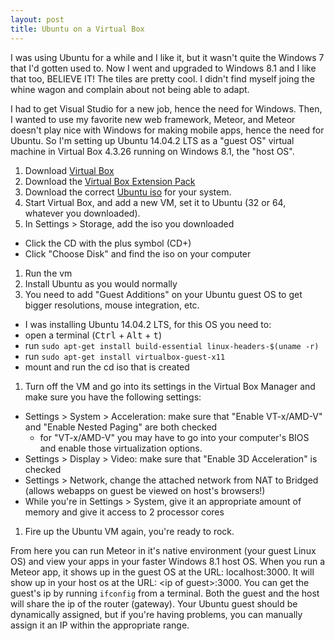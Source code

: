 ```yaml
---
layout: post
title: Ubuntu on a Virtual Box
---
```

I was using Ubuntu for a while and I like it, but it wasn't quite the Windows 7 that I'd gotten used to. Now I went and upgraded to Windows 8.1 and I like that too, BELIEVE IT! The tiles are pretty cool. I didn't find myself joing the whine wagon and complain about not being able to adapt.

I had to get Visual Studio for a new job, hence the need for Windows. Then, I wanted to use my favorite new web framework, Meteor, and Meteor doesn't play nice with Windows for making mobile apps, hence the need for Ubuntu. So I'm setting up Ubuntu 14.04.2 LTS as a "guest OS" virtual machine in Virtual Box 4.3.26 running on Windows 8.1, the "host OS".

1. Download [Virtual Box](https://www.virtualbox.org/wiki/Downloads)
1. Download the [Virtual Box Extension Pack](https://www.virtualbox.org/wiki/Downloads)
1. Download the correct [Ubuntu iso](http://www.ubuntu.com/download/desktop) for your system.
1. Start Virtual Box, and add a new VM, set it to Ubuntu (32 or 64, whatever you downloaded).
1. In Settings > Storage, add the iso you downloaded
  * Click the CD with the plus symbol (CD+)
  * Click "Choose Disk" and find the iso on your computer
1. Run the vm
1. Install Ubuntu as you would normally
1. You need to add "Guest Additions" on your Ubuntu guest OS to get bigger resolutions, mouse integration, etc.
  * I was installing Ubuntu 14.04.2 LTS, for this OS you need to:
  * open a terminal (<kbd>Ctrl</kbd> + <kbd>Alt</kbd> + <kbd>t</kbd>)
  * run `sudo apt-get install build-essential linux-headers-$(uname -r)`
  * run `sudo apt-get install virtualbox-guest-x11`
  * mount and run the cd iso that is created
1. Turn off the VM and go into its settings in the Virtual Box Manager and make sure you have the following settings:
  * Settings > System > Acceleration: make sure that "Enable VT-x/AMD-V" and "Enable Nested Paging" are both checked
    * for "VT-x/AMD-V" you may have to go into your computer's BIOS and enable those virtualization options.
  * Settings > Display > Video: make sure that "Enable 3D Acceleration" is checked
  * Settings > Network, change the attached network from NAT to Bridged (allows webapps on guest be viewed on host's browsers!)
  * While you're in Settings > System, give it an appropriate amount of memory and give it access to 2 processor cores
1. Fire up the Ubuntu VM again, you're ready to rock.

From here you can run Meteor in it's native environment (your guest Linux OS) and view your apps in your faster Windows 8.1 host OS. When you run a Meteor app, it shows up in the guest OS at the URL: localhost:3000. It will show up in your host os at the URL: \<ip of guest\>:3000. You can get the guest's ip by running `ifconfig` from a terminal. Both the guest and the host will share the ip of the router (gateway). Your Ubuntu guest should be dynamically assigned, but if you're having problems, you can manually assign it an IP within the appropriate range.

